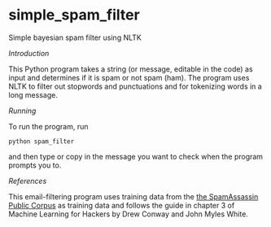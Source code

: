 # simple_spam_filter
Simple bayesian spam filter using NLTK

*Introduction*

This Python program takes a string (or message, editable in the code) as input and determines if it is spam or not spam (ham). The program uses NLTK to filter out stopwords and punctuations and for tokenizing words in a long message. 

*Running*

To run the program, run

    python spam_filter
    
and then type or copy in the message you want to check when the program prompts you to.

*References*

This email-filtering program uses training data from the [the SpamAssassin Public Corpus](http://spamassassin.apache.org/old/publiccorpus/) as training data and follows the guide in chapter 3 of Machine Learning for Hackers by Drew Conway and John Myles White. 

